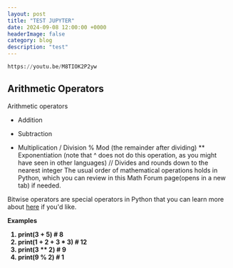 ```yaml
---
layout: post
title: "TEST JUPYTER"
date: 2024-09-08 12:00:00 +0000
headerImage: false
category: blog
description: "test"
---
```




```python
https://youtu.be/M8TIOK2P2yw
```

<h2>Arithmetic Operators</h2>
Arithmetic operators

+ Addition
- Subtraction
* Multiplication
/ Division
% Mod (the remainder after dividing)
** Exponentiation (note that ^ does not do this operation, as you might have seen in other languages)
// Divides and rounds down to the nearest integer
The usual order of mathematical operations holds in Python, which you can review in this Math Forum page(opens in a new tab) if needed.

Bitwise operators are special operators in Python that you can learn more about [here](https://wiki.python.org/moin/BitwiseOperators) if you'd like.


<b>Examples

1. print(3 + 5) # 8
2. print(1 + 2 + 3 * 3) # 12
3. print(3 ** 2) # 9
4. print(9 % 2) # 1


```python

```
